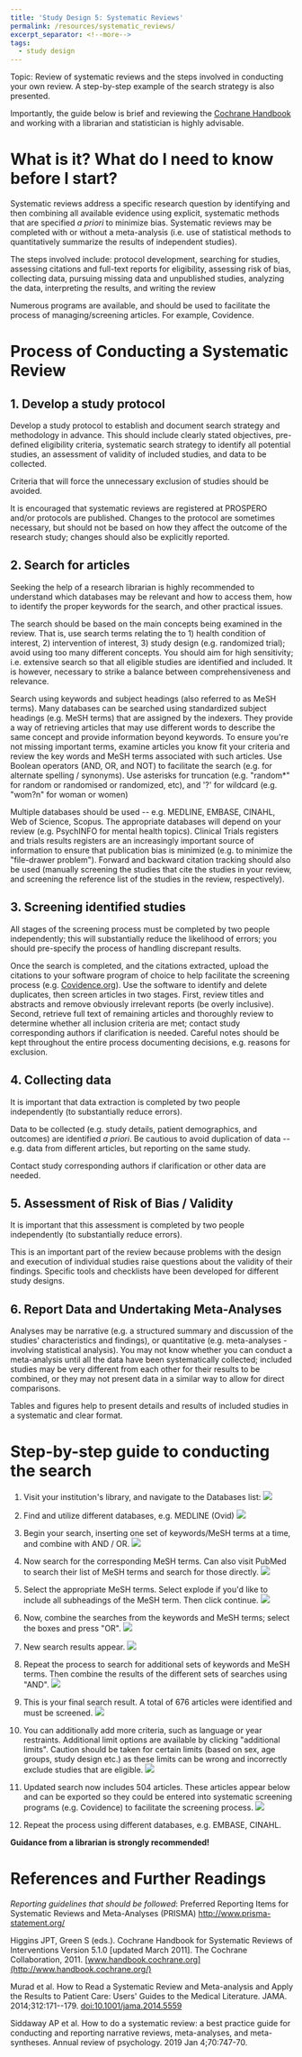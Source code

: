 ```yaml
---
title: 'Study Design 5: Systematic Reviews'
permalink: /resources/systematic_reviews/
excerpt_separator: <!--more-->
tags:
  - study design
---
```

<!--more-->
Topic: Review of systematic reviews and the steps involved in conducting your own review. A step-by-step example of the search strategy is also presented.

Importantly, the guide below is brief and reviewing the [Cochrane Handbook](http://www.handbook.cochrane.org/) and working with a librarian and statistician is highly advisable. 

# What is it? What do I need to know before I start?

Systematic reviews address a specific research question by identifying and then combining all available evidence using explicit, systematic methods that are specified *a priori* to minimize bias. Systematic reviews may be completed with or without a meta-analysis (i.e. use of statistical methods to quantitatively summarize the results of independent studies).

The steps involved include: protocol development, searching for studies, assessing citations and full-text reports for eligibility, assessing risk of bias, collecting data, pursuing missing data and unpublished studies, analyzing the data, interpreting the results, and writing the review

Numerous programs are available, and should be used to facilitate the process of managing/screening articles. For example, Covidence.



# Process of Conducting a Systematic Review

## 1. Develop a study protocol
Develop a study protocol to establish and document search strategy and methodology in advance. This should include clearly stated objectives, pre-defined eligibility criteria, systematic search strategy to identify all potential studies, an assessment of validity of included studies, and data to be collected. 

Criteria that will force the unnecessary exclusion of studies should be avoided.

It is encouraged that systematic reviews are registered at PROSPERO and/or protocols are published. Changes to the protocol are sometimes necessary, but should not be based on how they affect the outcome of the research study; changes should also be explicitly reported.


## 2. Search for articles
Seeking the help of a research librarian is highly recommended to understand which databases may be relevant and how to access them, how to identify the proper keywords for the search, and other practical issues. 

The search should be based on the main concepts being examined in the review. That is, use search terms relating the to 1) health condition of interest, 2) intervention of interest, 3) study design (e.g. randomized trial); avoid using too many different concepts. You should aim for high sensitivity; i.e. extensive search so that all eligible studies are identified and included. It is however, necessary to strike a balance between comprehensiveness and relevance. 

Search using keywords and subject headings (also referred to as MeSH terms). Many databases can be searched using standardized subject headings (e.g. MeSH terms) that are assigned by the indexers. They provide a way of retrieving articles that may use different words to describe the same concept and provide information beyond keywords. To ensure you're not missing important terms, examine articles you know fit your criteria and review the key words and MeSH terms associated with such articles. Use Boolean operators (AND, OR, and NOT) to facilitate the search (e.g. for alternate spelling / synonyms). Use asterisks for truncation (e.g. "random\*" for random or randomised or randomized, etc), and '?' for wildcard (e.g. "wom?n" for woman or women)

Multiple databases should be used -- e.g. MEDLINE, EMBASE, CINAHL, Web of Science, Scopus. The appropriate databases will depend on your review (e.g. PsychINFO for mental health topics). Clinical Trials registers and trials results registers are an increasingly important source of information to ensure that publication bias is minimized (e.g. to minimize the "file-drawer problem"). Forward and backward citation tracking should also be used (manually screening the studies that cite the studies in your review, and screening the reference list of the studies in the review, respectively).


## 3. Screening identified studies
All stages of the screening process must be completed by two people independently; this will substantially reduce the likelihood of errors; you should pre-specify the process of handling discrepant results. 

Once the search is completed, and the citations extracted, upload the citations to your software program of choice to help facilitate the screening process (e.g. [Covidence.org](https://covidence.org/)). Use the software to identify and delete duplicates, then screen articles in two stages. First, review titles and abstracts and remove obviously irrelevant reports (be overly inclusive). Second, retrieve full text of remaining articles and thoroughly review to determine whether all inclusion criteria are met; contact study corresponding authors if clarification is needed. Careful notes should be kept throughout the entire process documenting decisions, e.g. reasons for exclusion.


## 4. Collecting data
It is important that data extraction is completed by two people independently (to substantially reduce errors). 

Data to be collected (e.g. study details, patient demographics, and outcomes) are identified *a priori*. Be cautious to avoid duplication of data -- e.g. data from different articles, but reporting on the same study. 

Contact study corresponding authors if clarification or other data are needed.


## 5. Assessment of Risk of Bias / Validity
It is important that this assessment is completed by two people independently (to substantially reduce errors). 

This is an important part of the review because problems with the design and execution of individual studies raise questions about the validity of their findings. Specific tools and checklists have been developed for different study designs.



## 6. Report Data and Undertaking Meta-Analyses
Analyses may be narrative (e.g. a structured summary and discussion of the studies' characteristics and findings), or quantitative (e.g. meta-analyses - involving statistical analysis). You may not know whether you can conduct a meta-analysis until all the data have been systematically collected; included studies may be very different from each other for their results to be combined, or they may not present data in a similar way to allow for direct comparisons.

Tables and figures help to present details and results of included studies in a systematic and clear format.


# Step-by-step guide to conducting the search

1. Visit your institution's library, and navigate to the Databases list:
<img src="/images/resources/systematic_reviews/systematic_reviews1.JPG"/> <br/> 

2. Find and utilize different databases, e.g. MEDLINE (Ovid) 
<img src="/images/resources/systematic_reviews/systematic_reviews2.JPG"/> <br/> 

3. Begin your search, inserting one set of keywords/MeSH terms at a time, and combine with AND / OR.
<img src="/images/resources/systematic_reviews/systematic_reviews3.JPG"/> <br/> 

4. Now search for the corresponding MeSH terms. Can also visit PubMed to search their list of MeSH terms and search for those directly. 
<img src="/images/resources/systematic_reviews/systematic_reviews4.JPG"/> <br/> 

5. Select the appropriate MeSH terms. Select explode if you'd like to include all subheadings of the MeSH term. Then click continue. 
<img src="/images/resources/systematic_reviews/systematic_reviews5.JPG"/> <br/> 

6. Now, combine the searches from the keywords and MeSH terms; select the boxes and press "OR".
<img src="/images/resources/systematic_reviews/systematic_reviews6.JPG"/> <br/> 

7. New search results appear. 
<img src="/images/resources/systematic_reviews/systematic_reviews7.JPG"/> <br/> 

8. Repeat the process to search for additional sets of keywords and MeSH terms. Then combine the results of the different sets of searches using "AND".
<img src="/images/resources/systematic_reviews/systematic_reviews8.JPG"/> <br/> 

9. This is your final search result. A total of 676 articles were identified and must be screened. 
<img src="/images/resources/systematic_reviews/systematic_reviews9.JPG"/> <br/> 

10. You can additionally add more criteria, such as language or year restraints. Additional limit options are available by clicking "additional limits". Caution should be taken for certain limits (based on sex, age groups, study design etc.) as these limits can be wrong and incorrectly exclude studies that are eligible. 
<img src="/images/resources/systematic_reviews/systematic_reviews10.JPG"/> <br/> 

11. Updated search now includes 504 articles. These articles appear below and can be exported so they could be entered into systematic screening programs (e.g. Covidence) to facilitate the screening process.
<img src="/images/resources/systematic_reviews/systematic_reviews11.JPG"/> <br/> 

12. Repeat the process using different databases, e.g. EMBASE, CINAHL. 


**Guidance from a librarian is strongly recommended!**

# References and Further Readings
*Reporting guidelines that should be followed*: Preferred Reporting Items for Systematic Reviews and Meta-Analyses (PRISMA) <http://www.prisma-statement.org/>

Higgins JPT, Green S (eds.). Cochrane Handbook for Systematic Reviews of Interventions Version 5.1.0 [updated March 2011]. The Cochrane Collaboration, 2011. [www.handbook.cochrane.org](http://www.handbook.cochrane.org/)

Murad et al. How to Read a Systematic Review and Meta-analysis and Apply the Results to Patient Care: Users' Guides to the Medical Literature. JAMA. 2014;312:171--179. <doi:10.1001/jama.2014.5559>

Siddaway AP et al. How to do a systematic review: a best practice guide for conducting and reporting narrative reviews, meta-analyses, and meta-syntheses. Annual review of psychology. 2019 Jan 4;70:747-70.
